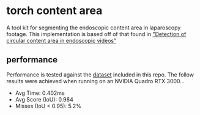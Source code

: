 # torch content area
A tool kit for segmenting the endoscopic content area in laparoscopy footage. This implementation is based off of that found in ["Detection of circular content area in endoscopic videos"](http://www-itec.uni-klu.ac.at/bib/files/CircleDetection.pdf)

## performance
Performance is tested against the [dataset](testing/data) included in this repo. The follow results were achieved when running on an NVIDIA Quadro RTX 3000...
- Avg Time: 0.402ms
- Avg Score (IoU): 0.984
- Misses (IoU < 0.95): 5.2%
